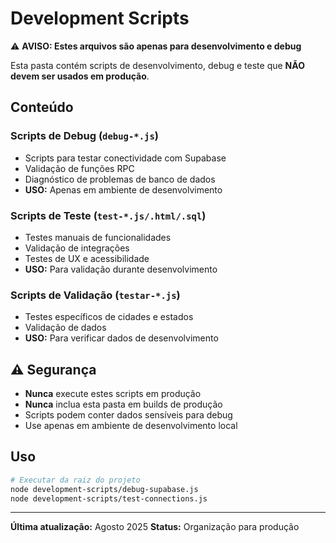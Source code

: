 # Development Scripts

⚠️ **AVISO: Estes arquivos são apenas para desenvolvimento e debug**

Esta pasta contém scripts de desenvolvimento, debug e teste que **NÃO devem ser usados em produção**.

## Conteúdo

### Scripts de Debug (`debug-*.js`)
- Scripts para testar conectividade com Supabase
- Validação de funções RPC
- Diagnóstico de problemas de banco de dados
- **USO:** Apenas em ambiente de desenvolvimento

### Scripts de Teste (`test-*.js/.html/.sql`)
- Testes manuais de funcionalidades
- Validação de integrações
- Testes de UX e acessibilidade
- **USO:** Para validação durante desenvolvimento

### Scripts de Validação (`testar-*.js`)
- Testes específicos de cidades e estados
- Validação de dados
- **USO:** Para verificar dados de desenvolvimento

## ⚠️ Segurança

- **Nunca** execute estes scripts em produção
- **Nunca** inclua esta pasta em builds de produção
- Scripts podem conter dados sensíveis para debug
- Use apenas em ambiente de desenvolvimento local

## Uso

```bash
# Executar da raiz do projeto
node development-scripts/debug-supabase.js
node development-scripts/test-connections.js
```

---
**Última atualização:** Agosto 2025
**Status:** Organização para produção